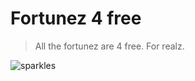 # Fortunez 4 free

> All the fortunez are 4 free. For realz.

![sparkles](https://media.giphy.com/media/xTiTnEHBh7qapyuvwQ/giphy.gif)
